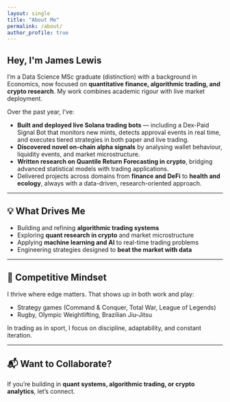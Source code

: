 ```yaml
---
layout: single
title: "About Me"
permalink: /about/
author_profile: true
---
```


## Hey, I'm James Lewis

I’m a Data Science MSc graduate (distinction) with a background in Economics, now focused on **quantitative finance, algorithmic trading, and crypto research**. My work combines academic rigour with live market deployment.

Over the past year, I’ve:

* **Built and deployed live Solana trading bots** — including a Dex-Paid Signal Bot that monitors new mints, detects approval events in real time, and executes tiered strategies in both paper and live trading.
* **Discovered novel on-chain alpha signals** by analysing wallet behaviour, liquidity events, and market microstructure.
* **Written research on Quantile Return Forecasting in crypto**, bridging advanced statistical models with trading applications.
* Delivered projects across domains from **finance and DeFi** to **health and ecology**, always with a data-driven, research-oriented approach.

---

## 💡 What Drives Me

* Building and refining **algorithmic trading systems**
* Exploring **quant research in crypto** and market microstructure
* Applying **machine learning and AI** to real-time trading problems
* Engineering strategies designed to **beat the market with data**

---

## 🧠 Competitive Mindset

I thrive where edge matters. That shows up in both work and play:

* Strategy games (Command & Conquer, Total War, League of Legends)
* Rugby, Olympic Weightlifting, Brazilian Jiu-Jitsu

In trading as in sport, I focus on discipline, adaptability, and constant iteration.

---

## 📬 Want to Collaborate?

If you’re building in **quant systems, algorithmic trading, or crypto analytics**, let’s connect.
